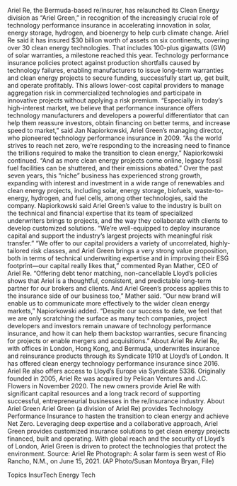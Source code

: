 Ariel Re, the Bermuda-based re/insurer, has relaunched its Clean Energy division as “Ariel Green,” in recognition of the increasingly crucial role of technology performance insurance in accelerating innovation in solar, energy storage, hydrogen, and bioenergy to help curb climate change.
Ariel Re said it has insured $30 billion worth of assets on six continents, covering over 30 clean energy technologies. That includes 100-plus gigawatts (GW) of solar warranties, a milestone reached this year.
Technology performance insurance policies protect against production shortfalls caused by technology failures, enabling manufacturers to issue long-term warranties and clean energy projects to secure funding, successfully start up, get built, and operate profitably. This allows lower-cost capital providers to manage aggregation risk in commercialized technologies and participate in innovative projects without applying a risk premium.
“Especially in today’s high-interest market, we believe that performance insurance offers technology manufacturers and developers a powerful differentiator that can help them reassure investors, obtain financing on better terms, and increase speed to market,” said Jan Napiorkowski, Ariel Green’s managing director, who pioneered technology performance insurance in 2009.
“As the world strives to reach net zero, we’re responding to the increasing need to finance the trillions required to make the transition to clean energy,” Napiorkowski continued. “And as more clean energy projects come online, legacy fossil fuel facilities can be shuttered, and their emissions abated.”
Over the past seven years, this “niche” business has experienced strong growth, expanding with interest and investment in a wide range of renewables and clean energy projects, including solar, energy storage, biofuels, waste-to-energy, hydrogen, and fuel cells, among other technologies, said the company.
Napiorkowski said Ariel Green’s value to the industry is built on the technical and financial expertise that its team of specialized underwriters brings to projects, and the way they collaborate with clients to develop customized solutions. “We’re well-equipped to deploy insurance capital and support the industry’s largest projects with meaningful risk transfer.”
“We offer to our capital providers a variety of uncorrelated, highly-tailored risk classes, and Ariel Green brings a very strong value proposition, both in terms of technical underwriting expertise and in improving their ESG footprint—our capital really likes that,” commented Ryan Mather, CEO of Ariel Re.
“Offering debt tenor matching, non-cancellable Lloyd’s policies shows that Ariel is a thoughtful, consistent, and predictable long-term partner for our brokers and clients. And Ariel Green’s process applies this to the insurance side of our business too,” Mather said.
“Our new brand will enable us to communicate more effectively to the wider clean energy markets,” Napiorkowski added. “Despite our success to date, we feel that we are only scratching the surface as many tech companies, project developers and investors remain unaware of technology performance insurance, and how it can help them backstop warranties, secure financing for projects or enable mergers and acquisitions.”
About Ariel Re
Ariel Re, with offices in London, Hong Kong, and Bermuda, underwrites insurance and reinsurance products through its Syndicate 1910 at Lloyd’s of London. It has offered clean energy technology performance insurance since 2016. Ariel Re also offers access to Lloyd’s Europe via Syndicate 5336.
Originally founded in 2005, Ariel Re was acquired by Pelican Ventures and J.C. Flowers in November 2020. The new owners provide Ariel Re with significant capital resources and a long track record of supporting successful, entrepreneurial businesses in the re/insurance industry.
About Ariel Green
Ariel Green (a division of Ariel Re) provides Technology Performance Insurance to hasten the transition to clean energy and achieve Net Zero. Leveraging deep expertise and a collaborative approach, Ariel Green provides customized insurance solutions to get clean energy projects financed, built and operating. With global reach and the security of Lloyd’s of London, Ariel Green is driven to protect the technologies that protect the environment.
Source: Ariel Re
Photograph: A solar farm is seen west of Rio Rancho, N.M., on June 15, 2021. (AP Photo/Susan Montoya Bryan, File)

Topics
InsurTech
Energy
Tech
